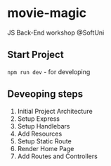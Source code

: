 # movie-magic
JS Back-End workshop @SoftUni

## Start Project
`npm run dev` - for developing

## Deveoping steps
1. Initial Project Architecture
2. Setup Express
3. Setup Handlebars
4. Add Resources
5. Setup Static Route
6. Render Home Page
7. Add Routes and Controllers